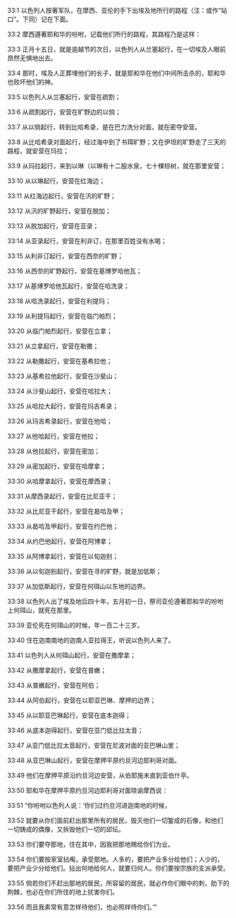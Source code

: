 <a id="1"></a>33:1  以色列人按著军队，在摩西、亚伦的手下出埃及地所行的路程（注：或作“站口”。下同）记在下面。  

<a id="2"></a>33:2  摩西遵著耶和华的吩咐，记载他们所行的路程，其路程乃是这样：  

<a id="3"></a>33:3  正月十五日，就是逾越节的次日，以色列人从兰塞起行，在一切埃及人眼前昂然无惧地出去。  

<a id="4"></a>33:4  那时，埃及人正葬埋他们的长子，就是耶和华在他们中间所击杀的，耶和华也败坏他们的神。  

<a id="5"></a>33:5  以色列人从兰塞起行，安营在疏割；  

<a id="6"></a>33:6  从疏割起行，安营在旷野边的以倘；  

<a id="7"></a>33:7  从以倘起行，转到比哈希录，是在巴力洗分对面，就在密夺安营。  

<a id="8"></a>33:8  从比哈希录对面起行，经过海中到了书珥旷野；又在伊坦的旷野走了三天的路程，就安营在玛拉；  

<a id="9"></a>33:9  从玛拉起行，来到以琳（以琳有十二股水泉，七十棵棕树，就在那里安营；  

<a id="10"></a>33:10  从以琳起行，安营在红海边；  

<a id="11"></a>33:11  从红海边起行，安营在汛的旷野；  

<a id="12"></a>33:12  从汛的旷野起行，安营在脱加；  

<a id="13"></a>33:13  从脱加起行，安营在亚录；  

<a id="14"></a>33:14  从亚录起行，安营在利非订，在那里百姓没有水喝；  

<a id="15"></a>33:15  从利非订起行，安营在西奈的旷野；  

<a id="16"></a>33:16  从西奈的旷野起行，安营在基博罗哈他瓦；  

<a id="17"></a>33:17  从基博罗哈他瓦起行，安营在哈洗录；  

<a id="18"></a>33:18  从哈洗录起行，安营在利提玛；  

<a id="19"></a>33:19  从利提玛起行，安营在临门帕烈；  

<a id="20"></a>33:20  从临门帕烈起行，安营在立拿；  

<a id="21"></a>33:21  从立拿起行，安营在勒撒；  

<a id="22"></a>33:22  从勒撒起行，安营在基希拉他；  

<a id="23"></a>33:23  从基希拉他起行，安营在沙斐山；　  

<a id="24"></a>33:24  从沙斐山起行，安营在哈拉大；  

<a id="25"></a>33:25  从哈拉大起行，安营在玛吉希录；  

<a id="26"></a>33:26  从玛吉希录起行，安营在他哈；  

<a id="27"></a>33:27  从他哈起行，安营在他拉；  

<a id="28"></a>33:28  从他拉起行，安营在密加；  

<a id="29"></a>33:29  从密加起行，安营在哈摩拿；  

<a id="30"></a>33:30  从哈摩拿起行，安营在摩西录；  

<a id="31"></a>33:31  从摩西录起行，安营在比尼亚干；  

<a id="32"></a>33:32  从比尼亚干起行，安营在曷哈及甲；  

<a id="33"></a>33:33  从曷哈及甲起行，安营在约巴他；  

<a id="34"></a>33:34  从约巴他起行，安营在阿博拿；  

<a id="35"></a>33:35  从阿博拿起行，安营在以旬迦别；  

<a id="36"></a>33:36  从以旬迦别起行，安营在寻的旷野，就是加低斯；  

<a id="37"></a>33:37  从加低斯起行，安营在何珥山以东地的边界。  

<a id="38"></a>33:38  以色列人出了埃及地后四十年，五月初一日，祭司亚伦遵著耶和华的吩咐上何珥山，就死在那里。  

<a id="39"></a>33:39  亚伦死在何珥山的时候，年一百二十三岁。  

<a id="40"></a>33:40  住在迦南南地的迦南人亚拉得王，听说以色列人来了。  

<a id="41"></a>33:41  以色列人从何珥山起行，安营在撒摩拿；  

<a id="42"></a>33:42  从撒摩拿起行，安营在普嫩；  

<a id="43"></a>33:43  从普嫩起行，安营在阿伯；  

<a id="44"></a>33:44  从阿伯起行，安营在以耶亚巴琳、摩押的边界；  

<a id="45"></a>33:45  从以耶亚巴琳起行，安营在底本迦得；  

<a id="46"></a>33:46  从底本迦得起行，安营在亚门低比拉太音；  

<a id="47"></a>33:47  从亚门低比拉太音起行，安营在尼波对面的亚巴琳山里；  

<a id="48"></a>33:48  从亚巴琳山起行，安营在摩押平原约旦河边耶利哥对面。  

<a id="49"></a>33:49  他们在摩押平原沿约旦河边安营，从伯耶施末直到亚伯什亭。  

<a id="50"></a>33:50  耶和华在摩押平原约旦河边耶利哥对面晓谕摩西说：  

<a id="51"></a>33:51  “你吩咐以色列人说：‘你们过约旦河进迦南地的时候，  

<a id="52"></a>33:52  就要从你们面前赶出那里所有的居民，毁灭他们一切錾成的石像，和他们一切铸成的偶像，又拆毁他们一切的邱坛。  

<a id="53"></a>33:53  你们要夺那地，住在其中，因我把那地赐给你们为业。  

<a id="54"></a>33:54  你们要按家室拈阄，承受那地。人多的，要把产业多分给他们；人少的，要把产业少分给他们。拈出何地给何人，就要归何人。你们要按宗族的支派承受。  

<a id="55"></a>33:55  倘若你们不赶出那地的居民，所容留的居民，就必作你们眼中的刺，肋下的荆棘，也必在你们所住的地上扰害你们。  

<a id="56"></a>33:56  而且我素常有意怎样待他们，也必照样待你们。’”  
